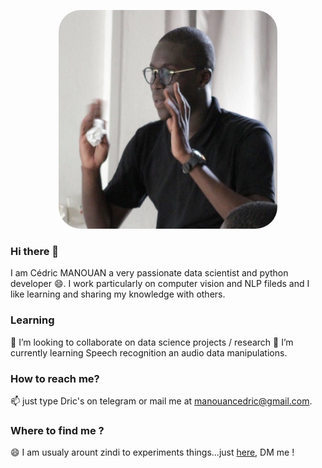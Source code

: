 
<p align="center">
  <img src="https://github.com/dric2018/dric2018/blob/main/Cedric.JPG" width="350" height="350" alt="My pic"  style='border-radius:35px'>
</p>

### Hi there 👋
I am Cédric MANOUAN a very passionate data scientist and python developer 😄.
I work particularly on computer vision and NLP fileds and I like learning and sharing my knowledge with others.

### Learning 
👯 I’m looking to collaborate on data science projects / research 
🌱 I’m currently learning Speech recognition an audio data manipulations.

### How to reach me?  
📫 just type Dric's on telegram or mail me at manouancedric@gmail.com.

### Where to find me ?
😄 I am usualy arount zindi to experiments things...just [here](https://zindi.africa/users/I_am_Zeus_AI), DM me !
<!--
**dric2018/dric2018** is a ✨ _special_ ✨ repository because its `README.md` (this file) appears on your GitHub profile.

Here are some ideas to get you started:

- 🔭 I’m currently working on ...
- 
- 👯 I’m looking to collaborate on ...
- 🤔 I’m looking for help with ...
- 💬 Ask me about ...
- 📫 How to reach me: ...
- 😄 Pronouns: ...
- ⚡ Fun fact: ...
-->
